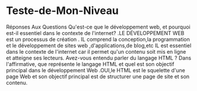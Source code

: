 # Teste-de-Mon-Niveau
Réponses Aux Questions
Qu'est-ce que le développement web, et pourquoi est-il essentiel dans le contexte de l'internet?                                                                                                                                  .LE DÉVELOPPEMENT WEB est un processus de création . IL comprend la conception,la programmation et le développement de sites web ,d'applications,de blog,etc                                                                     IL est essentiel dans le contexte de l'internet car il permet qu'un contenu soit mis en ligne et atteigne ses lecteurs.
Avez-vous entendu parler du langage HTML ? Dans l'affirmative, que représente le langage HTML et quel est son objectif principal dans le développement Web 
.OUI,le HTML est le squelette d'une page Web et son objectif principal est de structurer une page de site et son contenu.

